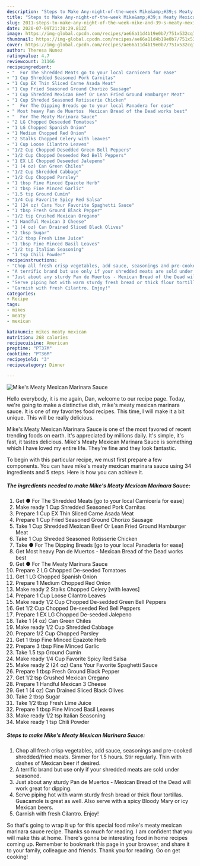 ```yaml
---
description: "Steps to Make Any-night-of-the-week Mike&amp;#39;s Meaty Mexican Marinara Sauce"
title: "Steps to Make Any-night-of-the-week Mike&amp;#39;s Meaty Mexican Marinara Sauce"
slug: 2011-steps-to-make-any-night-of-the-week-mike-and-39-s-meaty-mexican-marinara-sauce
date: 2020-07-09T21:30:29.812Z
image: https://img-global.cpcdn.com/recipes/ae66a11d4b19e0b7/751x532cq70/mikes-meaty-mexican-marinara-sauce-recipe-main-photo.jpg
thumbnail: https://img-global.cpcdn.com/recipes/ae66a11d4b19e0b7/751x532cq70/mikes-meaty-mexican-marinara-sauce-recipe-main-photo.jpg
cover: https://img-global.cpcdn.com/recipes/ae66a11d4b19e0b7/751x532cq70/mikes-meaty-mexican-marinara-sauce-recipe-main-photo.jpg
author: Theresa Nunez
ratingvalue: 4.7
reviewcount: 31166
recipeingredient:
- "  For The Shredded Meats go to your local Carnicera for ease"
- "1 Cup Shredded Seasoned Pork Carnitas"
- "1 Cup EX Thin Sliced Carne Asada Meat"
- "1 Cup Fried Seasoned Ground Chorizo Sausage"
- "1 Cup Shredded Mexican Beef Or Lean Fried Ground Hamburger Meat"
- "1 Cup Shreded Seasoned Rotisserie Chicken"
- "  For The Dipping Breads go to your local Panadera for ease"
- " Most heavy Pan de Muertos  Mexican Bread of the Dead works best"
- "  For The Meaty Marinara Sauce"
- "2 LG Chopped Deseeded Tomatoes"
- "1 LG Chopped Spanish Onion"
- "1 Medium Chopped Red Onion"
- "2 Stalks Chopped Celery with leaves"
- "1 Cup Loose Cilantro Leaves"
- "1/2 Cup Chopped Desedded Green Bell Peppers"
- "1/2 Cup Chopped Deseeded Red Bell Peppers"
- "1 EX LG Chopped Deseeded Jalepeno"
- "1 (4 oz) Can Green Chiles"
- "1/2 Cup Shredded Cabbage"
- "1/2 Cup Chopped Parsley"
- "1 tbsp Fine Minced Epazote Herb"
- "3 tbsp Fine Minced Garlic"
- "1.5 tsp Ground Cumin"
- "1/4 Cup Favorite Spicy Red Salsa"
- "2 (24 oz) Cans Your Favorite Spaghetti Sauce"
- "1 tbsp Fresh Ground Black Pepper"
- "1/2 tsp Crushed Mexican Oregano"
- "1 Handful Mexican 3 Cheese"
- "1 (4 oz) Can Drained Sliced Black Olives"
- "2 tbsp Sugar"
- "1/2 tbsp Fresh Lime Juice"
- "1 tbsp Fine Minced Basil Leaves"
- "1/2 tsp Italian Seasoning"
- "1 tsp Chili Powder"
recipeinstructions:
- "Chop all fresh crisp vegetables, add sauce, seasonings and pre-cooked shredded/fried meats. Simmer for 1.5 hours. Stir regularly. Thin with dashes of Mexican beer if desired."
- "A terrific brand but use only if your shredded meats are sold under seasoned."
- "Just about any sturdy Pan de Muertos - Mexican Bread of the Dead will work great for dipping."
- "Serve piping hot with warm sturdy fresh bread or thick flour tortillas. Guacamole is great as well. Also serve with a spicy Bloody Mary or icy Mexican beers."
- "Garnish with fresh Cilantro. Enjoy!"
categories:
- Recipe
tags:
- mikes
- meaty
- mexican

katakunci: mikes meaty mexican 
nutrition: 268 calories
recipecuisine: American
preptime: "PT37M"
cooktime: "PT36M"
recipeyield: "3"
recipecategory: Dinner

---
```



![Mike&#39;s Meaty Mexican Marinara Sauce](https://img-global.cpcdn.com/recipes/ae66a11d4b19e0b7/751x532cq70/mikes-meaty-mexican-marinara-sauce-recipe-main-photo.jpg)

Hello everybody, it is me again, Dan, welcome to our recipe page. Today, we're going to make a distinctive dish, mike&#39;s meaty mexican marinara sauce. It is one of my favorites food recipes. This time, I will make it a bit unique. This will be really delicious.



Mike&#39;s Meaty Mexican Marinara Sauce is one of the most favored of recent trending foods on earth. It's appreciated by millions daily. It's simple, it's fast, it tastes delicious. Mike&#39;s Meaty Mexican Marinara Sauce is something which I have loved my entire life. They're fine and they look fantastic.


To begin with this particular recipe, we must first prepare a few components. You can have mike&#39;s meaty mexican marinara sauce using 34 ingredients and 5 steps. Here is how you can achieve it.

<!--inarticleads1-->

##### The ingredients needed to make Mike&#39;s Meaty Mexican Marinara Sauce:

1. Get  ● For The Shredded Meats [go to your local Carnicería for ease]
1. Make ready 1 Cup Shredded Seasoned Pork Carnitas
1. Prepare 1 Cup EX Thin Sliced Carne Asada Meat
1. Prepare 1 Cup Fried Seasoned Ground Chorizo Sausage
1. Take 1 Cup Shredded Mexican Beef Or Lean Fried Ground Hamburger Meat
1. Take 1 Cup Shreded Seasoned Rotisserie Chicken
1. Take  ● For The Dipping Breads [go to your local Panadería for ease]
1. Get  Most heavy Pan de Muertos - Mexican Bread of the Dead works best
1. Get  ● For The Meaty Marinara Sauce
1. Prepare 2 LG Chopped De-seeded Tomatoes
1. Get 1 LG Chopped Spanish Onion
1. Prepare 1 Medium Chopped Red Onion
1. Make ready 2 Stalks Chopped Celery [with leaves]
1. Prepare 1 Cup Loose Cilantro Leaves
1. Make ready 1/2 Cup Chopped De-sedded Green Bell Peppers
1. Get 1/2 Cup Chopped De-seeded Red Bell Peppers
1. Prepare 1 EX LG Chopped De-seeded Jalepeno
1. Take 1 (4 oz) Can Green Chiles
1. Make ready 1/2 Cup Shredded Cabbage
1. Prepare 1/2 Cup Chopped Parsley
1. Get 1 tbsp Fine Minced Epazote Herb
1. Prepare 3 tbsp Fine Minced Garlic
1. Take 1.5 tsp Ground Cumin
1. Make ready 1/4 Cup Favorite Spicy Red Salsa
1. Make ready 2 (24 oz) Cans Your Favorite Spaghetti Sauce
1. Prepare 1 tbsp Fresh Ground Black Pepper
1. Get 1/2 tsp Crushed Mexican Oregano
1. Prepare 1 Handful Mexican 3 Cheese
1. Get 1 (4 oz) Can Drained Sliced Black Olives
1. Take 2 tbsp Sugar
1. Take 1/2 tbsp Fresh Lime Juice
1. Prepare 1 tbsp Fine Minced Basil Leaves
1. Make ready 1/2 tsp Italian Seasoning
1. Make ready 1 tsp Chili Powder




<!--inarticleads2-->

##### Steps to make Mike&#39;s Meaty Mexican Marinara Sauce:

1. Chop all fresh crisp vegetables, add sauce, seasonings and pre-cooked shredded/fried meats. Simmer for 1.5 hours. Stir regularly. Thin with dashes of Mexican beer if desired.
1. A terrific brand but use only if your shredded meats are sold under seasoned.
1. Just about any sturdy Pan de Muertos - Mexican Bread of the Dead will work great for dipping.
1. Serve piping hot with warm sturdy fresh bread or thick flour tortillas. Guacamole is great as well. Also serve with a spicy Bloody Mary or icy Mexican beers.
1. Garnish with fresh Cilantro. Enjoy!




So that's going to wrap it up for this special food mike&#39;s meaty mexican marinara sauce recipe. Thanks so much for reading. I am confident that you will make this at home. There's gonna be interesting food in home recipes coming up. Remember to bookmark this page in your browser, and share it to your family, colleague and friends. Thank you for reading. Go on get cooking!
